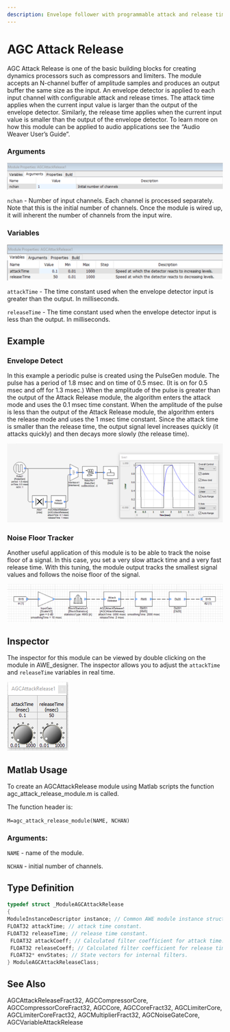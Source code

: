 ```yaml
---
description: Envelope follower with programmable attack and release times.
---
```


# AGC Attack Release

AGC Attack Release is one of the basic building blocks for creating dynamics processors such as compressors and limiters. The module accepts an N-channel buffer of amplitude samples and produces an output buffer the same size as the input. An envelope detector is applied to each input channel with configurable attack and release times. The attack time applies when the current input value is larger than the output of the envelope detector. Similarly, the release time applies when the current input value is smaller than the output of the envelope detector. To learn more on how this module can be applied to audio applications see the “Audio Weaver User’s Guide”.

### **Arguments**

![](../../../.gitbook/assets/0%20%2812%29.png)

`nchan` - Number of input channels. Each channel is processed separately. Note that this is the initial number of channels. Once the module is wired up, it will inherent the number of channels from the input wire.

### **Variables**

![](../../../.gitbook/assets/1%20%2812%29.png)

`attackTime` - The time constant used when the envelope detector input is greater than the output. In milliseconds.

`releaseTime` - The time constant used when the envelope detector input is less than the output. In milliseconds.

## Example

### Envelope Detect

In this example a periodic pulse is created using the PulseGen module. The pulse has a period of 1.8 msec and on time of 0.5 msec. \(It is on for 0.5 msec and off for 1.3 msec.\) When the amplitude of the pulse is greater than the output of the Attack Release module, the algorithm enters the attack mode and uses the 0.1 msec time constant. When the amplitude of the pulse is less than the output of the Attack Release module, the algorithm enters the release mode and uses the 1 msec time constant. Since the attack time is smaller than the release time, the output signal level increases quickly \(it attacks quickly\) and then decays more slowly \(the release time\).

![](../../../.gitbook/assets/2%20%2812%29.png)

### Noise Floor Tracker

Another useful application of this module is to be able to track the noise floor of a signal. In this case, you set a very slow attack time and a very fast release time. With this tuning, the module output tracks the smallest signal values and follows the noise floor of the signal.

![](../../../.gitbook/assets/3%20%289%29.png)

## Inspector

The inspector for this module can be viewed by double clicking on the module in AWE\_designer. The inspector allows you to adjust the `attackTime` and `releaseTime` variables in real time.

![](../../../.gitbook/assets/4%20%288%29.png)

## Matlab Usage

To create an AGCAttackRelease module using Matlab scripts the function agc\_attack\_release\_module.m is called.

The function header is:

 `M=agc_attack_release_module(NAME, NCHAN)`

### Arguments:

`NAME` - name of the module.

`NCHAN` - initial number of channels.

## Type Definition

```cpp
typedef struct _ModuleAGCAttackRelease
{
ModuleInstanceDescriptor instance; // Common AWE module instance structure
FLOAT32 attackTime; // attack time constant.
FLOAT32 releaseTime; // release time constant.
 FLOAT32 attackCoeff; // Calculated filter coefficient for attack time.
 FLOAT32 releaseCoeff; // Calculated filter coefficient for release time.
 FLOAT32* envStates; // State vectors for internal filters.
} ModuleAGCAttackReleaseClass;
```

## See Also

AGCAttackReleaseFract32, AGCCompressorCore, AGCCompressorCoreFract32, AGCCore, AGCCoreFract32, AGCLimiterCore, AGCLimiterCoreFract32, AGCMultiplierFract32, AGCNoiseGateCore, AGCVariableAttackRelease

